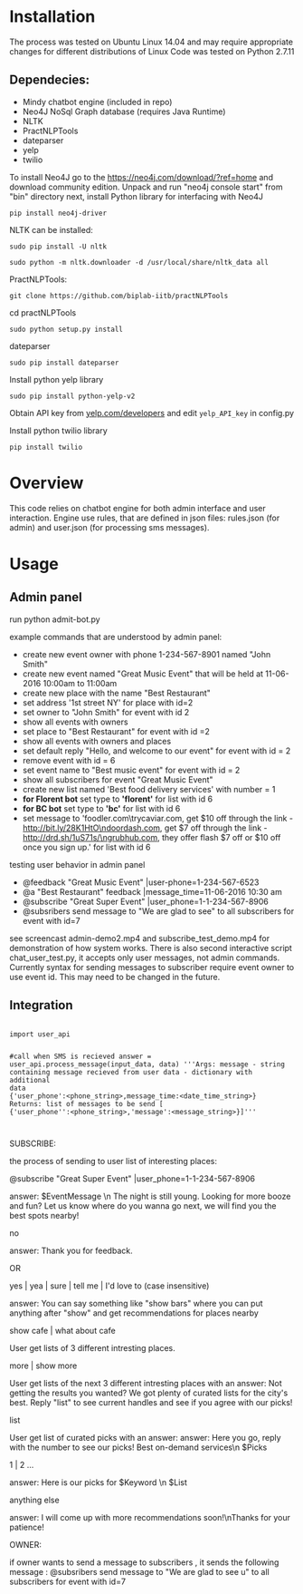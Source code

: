 # Installation
The process was tested on Ubuntu Linux 14.04 and may require appropriate changes for different distributions of Linux
Code was tested on Python 2.7.11

## Dependecies:
* Mindy chatbot engine (included in repo)
* Neo4J NoSql Graph database (requires Java Runtime)
* NLTK
* PractNLPTools
* dateparser
* yelp
* twilio

To install Neo4J go to the https://neo4j.com/download/?ref=home and download community edition. Unpack and run "neo4j console start" from "bin" directory
next, install Python library for interfacing with Neo4J

    pip install neo4j-driver

NLTK can be installed:

    sudo pip install -U nltk

    sudo python -m nltk.downloader -d /usr/local/share/nltk_data all

PractNLPTools:

    git clone https://github.com/biplab-iitb/practNLPTools

cd practNLPTools

    sudo python setup.py install

dateparser

    sudo pip install dateparser

Install python yelp library

    sudo pip install python-yelp-v2


Obtain API key from [yelp.com/developers](https://www.yelp.com/developers/manage_api_keys) and edit `yelp_API_key`  in config.py

Install python twilio library
	
	pip install twilio

# Overview

This code relies on chatbot engine for both admin interface and user interaction. Engine use rules, that are defined in json files: rules.json (for admin) and user.json (for processing sms messages).  


# Usage
## Admin panel
run python admit-bot.py

example commands that are understood by admin panel:

* create new event owner with phone 1-234-567-8901 named "John Smith"
* create new event named "Great Music Event" that will be held at 11-06-2016  10:00am to 11:00am
* create new place with the name "Best Restaurant"
* set address '1st street NY' for place with id=2
* set owner to "John Smith" for event with id  2
* show all events with owners
* set place to "Best Restaurant" for event with id =2
* show all events with owners and places
* set default reply "Hello, and welcome to our event" for event with id = 2
* remove event with id = 6
* set event name to "Best music event" for event with id = 2
* show all subscribers for event "Great Music Event"
* create new list named 'Best food delivery services' with number = 1
* **for Florent bot** set type to **'florent'** for list with id  6
* **for BC bot** set type to **'bc'** for list with id  6
* set message to 'foodler.com\trycaviar.com, get $10 off through the link - http://bit.ly/28K1HtO\ndoordash.com, get $7 off through the link - http://drd.sh/1uS71s/\ngrubhub.com, they offer flash $7 off or $10 off once you sign up.' for list with id  6

testing user behavior in admin panel

* @feedback "Great Music Event" |user-phone=1-234-567-6523
* @a "Best Restaurant" feedback |message_time=11-06-2016 10:30 am
* @subscribe "Great Super Event" |user_phone=1-1-234-567-8906
* @subsribers send message to "We are glad to see" to all subscribers for event with id=7

see screencast admin-demo2.mp4 and subscribe_test_demo.mp4 for demonstration of how system works. There is also second interactive script chat_user_test.py, it accepts only user messages, not admin commands.
Currently syntax for sending messages to subscriber require event owner to use event id. This may need to be changed in the future.

## Integration

<code python>
import user_api

#call when SMS is recieved
answer = user_api.process_message(input_data, data)
 '''Args:
        message - string containing message recieved from user
        data - dictionary with additional data
            {'user_phone':<phone_string>,message_time:<date_time_string>}
    Returns:
        list of messages to be send [
            {'user_phone'':<phone_string>,'message':<message_string>}]'''

</code>

SUBSCRIBE:

the process of sending to user list of interesting places:

@subscribe "Great Super Event" |user_phone=1-1-234-567-8906

answer:  $EventMessage \n The night is still young. Looking for more booze and fun? Let us know where do you wanna go next, we will find you the best spots nearby!

no

answer: Thank you for feedback.

OR

yes | yea | sure | tell me | I'd love to (case insensitive)

answer: You can say something like \"show bars\" where you can put anything after \"show\" and get recommendations for places nearby

show cafe | what about cafe

User get lists of 3 different intresting places.

more | show more

User get lists of the next 3 different intresting places with an answer:
Not getting the results you wanted? We got plenty of curated lists for the city's best. Reply \"list\" to see current handles and see if you agree with our picks!

list

User get list of curated picks with an answer:
answer: Here you go, reply with the number to see our picks! Best on-demand services\n $Picks

1 | 2 ...

answer: Here is our picks for $Keyword \n $List

anything else

answer: I will come up with more recommendations soon!\nThanks for your patience!


OWNER:

if owner wants to send a message to subscribers , it sends the following message :
@subsribers send message to "We are glad to see u" to all subscribers for event with id=7

